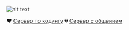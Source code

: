 ![alt text](https://cdn.discordapp.com/attachments/637697861647335454/643508220970795008/2.gif)





❤ [Сервер по кодингу](https://discord.gg/PKDBvfQ)
💔 [Сервер с общением](https://discord.gg/4eu82aG)
